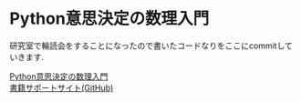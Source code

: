 # Python意思決定の数理入門

研究室で輪読会をすることになったので書いたコードなりをここにcommitしていきます.


[Python意思決定の数理入門](https://www.ohmsha.co.jp/book/9784274228988/)<br>
[書籍サポートサイト(GitHub)](https://github.com/ohmsha/MHBooks)